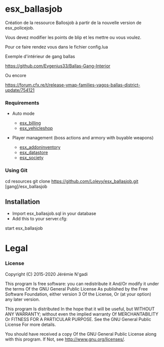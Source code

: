 # esx_ballasjob

Création de la ressource Ballosjob à partir de la nouvelle version de esx_policejob.

Vous devez modifier les points de blip et les mettre ou vous voulez. 

Pour ce faire rendez vous dans le fichier config.lua

Exemple d'intérieur de gang ballas

https://github.com/Evgenius33/Ballas-Gang-Interior

Ou encore

https://forum.cfx.re/t/release-ymap-families-vagos-ballas-district-update/754121


### Requirements
* Auto mode
  * [esx_billing](https://github.com/ESX-Org/esx_billing)
  * [esx_vehicleshop](https://github.com/ESX-Org/esx_vehicleshop)

* Player management (boss actions and armory with buyable weapons)
  * [esx_addoninventory](https://github.com/ESX-Org/esx_addoninventory)
  * [esx_datastore](https://github.com/ESX-Org/esx_datastore)
  * [esx_society](https://github.com/ESX-Org/esx_society)

### Using Git
cd resources
git clone https://github.com/Loleyy/esx_ballasjob.git [gang]/esx_ballasjob



## Installation
- Import esx_ballasjob.sql in your database
- Add this to your server.cfg:

start esx_ballasjob






# Legal
### License

Copyright (C) 2015-2020 Jérémie N'gadi

This program Is free software: you can redistribute it And/Or modify it under the terms Of the GNU General Public License As published by the Free Software Foundation, either version 3 Of the License, Or (at your option) any later version.

This program Is distributed In the hope that it will be useful, but WITHOUT ANY WARRANTY; without even the implied warranty Of MERCHANTABILITY Or FITNESS FOR A PARTICULAR PURPOSE. See the GNU General Public License For more details.

You should have received a copy Of the GNU General Public License along with this program. If Not, see http://www.gnu.org/licenses/.
